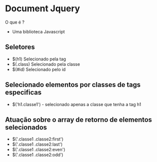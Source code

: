 # Document Jquery

O que é ?

- Uma biblioteca Javascript

## Seletores

- \$(h1) Selecionado pela tag
- \$(.class) Selecionado pela classe
- \$(#id) Selecionado pelo id

## Selecionado elementos por classes de tags especificas

- \$('h1.classe1') - selecionado apenas a classe que tenha a tag h1

## Atuação sobre o array de retorno de elementos selecionados

- \$('.classe1 .classe2:first')
- \$('.classe1 .classe2:last')
- \$('.classe1 .classe2:even')
- \$('.classe1 .classe2:odd')
